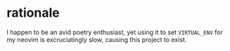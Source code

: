 # rationale

I happen to be an avid poetry enthusiast, yet using it to set `VIRTUAL_ENV` for my neovim is excruciatingly slow, causing this project to exist. 
